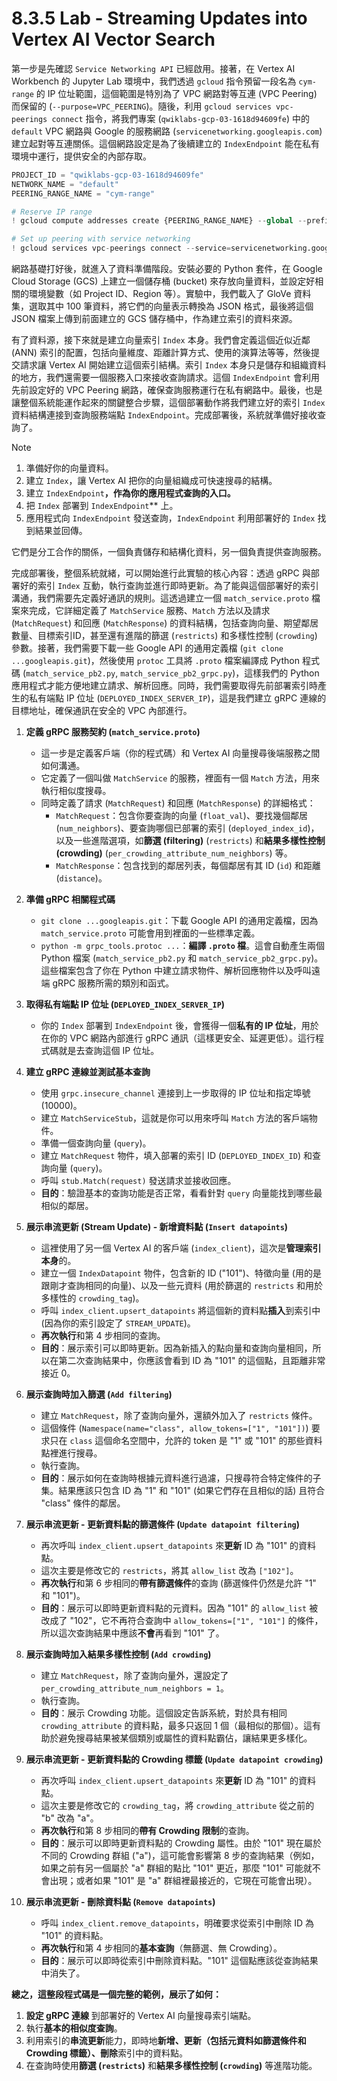 # 8.3.5 Lab - Streaming Updates into Vertex AI Vector Search

第一步是先確認 `Service Networking API` 已經啟用。接著，在 Vertex AI Workbench 的 Jupyter Lab 環境中，我們透過 `gcloud` 指令預留一段名為 `cym-range` 的 IP 位址範圍，這個範圍是特別為了 VPC 網路對等互連 (VPC Peering) 而保留的 (`--purpose=VPC_PEERING`)。隨後，利用 `gcloud services vpc-peerings connect` 指令，將我們專案 (`qwiklabs-gcp-03-1618d94609fe`) 中的 `default` VPC 網路與 Google 的服務網路 (`servicenetworking.googleapis.com`) 建立起對等互連關係。這個網路設定是為了後續建立的 `IndexEndpoint` 能在私有環境中運行，提供安全的內部存取。

```Python
PROJECT_ID = "qwiklabs-gcp-03-1618d94609fe"
NETWORK_NAME = "default"
PEERING_RANGE_NAME = "cym-range"

# Reserve IP range
! gcloud compute addresses create {PEERING_RANGE_NAME} --global --prefix-length=16 --network={NETWORK_NAME} --purpose=VPC_PEERING --project={PROJECT_ID} --description="peering range for cymbal demo"

# Set up peering with service networking
! gcloud services vpc-peerings connect --service=servicenetworking.googleapis.com --network={NETWORK_NAME} --ranges={PEERING_RANGE_NAME} --project={PROJECT_ID}
```

網路基礎打好後，就進入了資料準備階段。安裝必要的 Python 套件，在 Google Cloud Storage (GCS) 上建立一個儲存桶 (bucket) 來存放向量資料，並設定好相關的環境變數（如 Project ID、Region 等）。實驗中，我們載入了 GloVe 資料集，選取其中 100 筆資料，將它們的向量表示轉換為 JSON 格式，最後將這個 JSON 檔案上傳到前面建立的 GCS 儲存桶中，作為建立索引的資料來源。

有了資料源，接下來就是建立向量索引 `Index` 本身。我們會定義這個近似近鄰 (ANN) 索引的配置，包括向量維度、距離計算方式、使用的演算法等等，然後提交請求讓 Vertex AI 開始建立這個索引結構。索引 `Index` 本身只是儲存和組織資料的地方，我們還需要一個服務入口來接收查詢請求。這個 `IndexEndpoint` 會利用先前設定好的 VPC Peering 網路，確保查詢服務運行在私有網路中。最後，也是讓整個系統能運作起來的關鍵整合步驟，這個部署動作將我們建立好的索引 `Index` 資料結構連接到查詢服務端點 `IndexEndpoint`。完成部署後，系統就準備好接收查詢了。

> [!note]
> 1. 準備好你的向量資料。
> 2. 建立 `Index`，讓 Vertex AI 把你的向量組織成可快速搜尋的結構。
> 3. 建立 `IndexEndpoint`**，作為你的應用程式查詢的入口。**
> 4. 把 `Index` 部署到 `IndexEndpoint`** 上。
> 5. 應用程式向 `IndexEndpoint` 發送查詢，`IndexEndpoint` 利用部署好的 `Index` 找到結果並回傳。
> 
> 它們是分工合作的關係，一個負責儲存和結構化資料，另一個負責提供查詢服務。

完成部署後，整個系統就緒，可以開始進行此實驗的核心內容：透過 gRPC 與部署好的索引 `Index` 互動，執行查詢並進行即時更新。為了能與這個部署好的索引溝通，我們需要先定義好通訊的規則。這透過建立一個 `match_service.proto` 檔案來完成，它詳細定義了 `MatchService` 服務、`Match` 方法以及請求 (`MatchRequest`) 和回應 (`MatchResponse`) 的資料結構，包括查詢向量、期望鄰居數量、目標索引ID，甚至還有進階的篩選 (`restricts`) 和多樣性控制 (`crowding`) 參數。接著，我們需要下載一些 Google API 的通用定義檔 (`git clone ...googleapis.git`)，然後使用 `protoc` 工具將 `.proto` 檔案編譯成 Python 程式碼 (`match_service_pb2.py`, `match_service_pb2_grpc.py`)，這樣我們的 Python 應用程式才能方便地建立請求、解析回應。同時，我們需要取得先前部署索引時產生的私有端點 IP 位址 (`DEPLOYED_INDEX_SERVER_IP`)，這是我們建立 gRPC 連線的目標地址，確保通訊在安全的 VPC 內部進行。

1. **定義 gRPC 服務契約 (`match_service.proto`)**
    
    - 這一步是定義客戶端（你的程式碼）和 Vertex AI 向量搜尋後端服務之間如何溝通。
    - 它定義了一個叫做 `MatchService` 的服務，裡面有一個 `Match` 方法，用來執行相似度搜尋。
    - 同時定義了請求 (`MatchRequest`) 和回應 (`MatchResponse`) 的詳細格式：
        - `MatchRequest`：包含你要查詢的向量 (`float_val`)、要找幾個鄰居 (`num_neighbors`)、要查詢哪個已部署的索引 (`deployed_index_id`)，以及一些進階選項，如**篩選 (filtering)** (`restricts`) 和**結果多樣性控制 (crowding)** (`per_crowding_attribute_num_neighbors`) 等。
        - `MatchResponse`：包含找到的鄰居列表，每個鄰居有其 ID (`id`) 和距離 (`distance`)。
2. **準備 gRPC 相關程式碼**
    
    - `git clone ...googleapis.git`：下載 Google API 的通用定義檔，因為 `match_service.proto` 可能會用到裡面的一些標準定義。
    - `python -m grpc_tools.protoc ...`：**編譯 `.proto` 檔**。這會自動產生兩個 Python 檔案 (`match_service_pb2.py` 和 `match_service_pb2_grpc.py`)。這些檔案包含了你在 Python 中建立請求物件、解析回應物件以及呼叫遠端 gRPC 服務所需的類別和函式。
3. **取得私有端點 IP 位址 (`DEPLOYED_INDEX_SERVER_IP`)**
    
    - 你的 `Index` 部署到 `IndexEndpoint` 後，會獲得一個**私有的 IP 位址**，用於在你的 VPC 網路內部進行 gRPC 通訊（這樣更安全、延遲更低）。這行程式碼就是去查詢這個 IP 位址。
4. **建立 gRPC 連線並測試基本查詢**
    
    - 使用 `grpc.insecure_channel` 連接到上一步取得的 IP 位址和指定埠號 (10000)。
    - 建立 `MatchServiceStub`，這就是你可以用來呼叫 `Match` 方法的客戶端物件。
    - 準備一個查詢向量 (`query`)。
    - 建立 `MatchRequest` 物件，填入部署的索引 ID (`DEPLOYED_INDEX_ID`) 和查詢向量 (`query`)。
    - 呼叫 `stub.Match(request)` 發送請求並接收回應。
    - **目的**：驗證基本的查詢功能是否正常，看看針對 `query` 向量能找到哪些最相似的鄰居。
5. **展示串流更新 (Stream Update) - 新增資料點 (`Insert datapoints`)**
    
    - 這裡使用了另一個 Vertex AI 的客戶端 (`index_client`)，這次是**管理索引本身**的。
    - 建立一個 `IndexDatapoint` 物件，包含新的 ID ("101")、特徵向量 (用的是跟剛才查詢相同的向量)、以及一些元資料 (用於篩選的 `restricts` 和用於多樣性的 `crowding_tag`)。
    - 呼叫 `index_client.upsert_datapoints` 將這個新的資料點**插入**到索引中 (因為你的索引設定了 `STREAM_UPDATE`)。
    - **再次執行**和第 4 步相同的查詢。
    - **目的**：展示索引可以即時更新。因為新插入的點向量和查詢向量相同，所以在第二次查詢結果中，你應該會看到 ID 為 "101" 的這個點，且距離非常接近 0。
6. **展示查詢時加入篩選 (`Add filtering`)**
    
    - 建立 `MatchRequest`，除了查詢向量外，還額外加入了 `restricts` 條件。
    - 這個條件 (`Namespace(name="class", allow_tokens=["1", "101"])`) 要求只在 `class` 這個命名空間中，允許的 token 是 "1" 或 "101" 的那些資料點裡進行搜尋。
    - 執行查詢。
    - **目的**：展示如何在查詢時根據元資料進行過濾，只搜尋符合特定條件的子集。結果應該只包含 ID 為 "1" 和 "101" (如果它們存在且相似的話) 且符合 "class" 條件的鄰居。
7. **展示串流更新 - 更新資料點的篩選條件 (`Update datapoint filtering`)**
    
    - 再次呼叫 `index_client.upsert_datapoints` 來**更新** ID 為 "101" 的資料點。
    - 這次主要是修改它的 `restricts`，將其 `allow_list` 改為 `["102"]`。
    - **再次執行**和第 6 步相同的**帶有篩選條件**的查詢 (篩選條件仍然是允許 "1" 和 "101")。
    - **目的**：展示可以即時更新資料點的元資料。因為 "101" 的 `allow_list` 被改成了 "102"，它不再符合查詢中 `allow_tokens=["1", "101"]` 的條件，所以這次查詢結果中應該**不會**再看到 "101" 了。
8. **展示查詢時加入結果多樣性控制 (`Add crowding`)**
    
    - 建立 `MatchRequest`，除了查詢向量外，還設定了 `per_crowding_attribute_num_neighbors = 1`。
    - 執行查詢。
    - **目的**：展示 Crowding 功能。這個設定告訴系統，對於具有相同 `crowding_attribute` 的資料點，最多只返回 1 個（最相似的那個）。這有助於避免搜尋結果被某個類別或屬性的資料點霸佔，讓結果更多樣化。
9. **展示串流更新 - 更新資料點的 Crowding 標籤 (`Update datapoint crowding`)**
    
    - 再次呼叫 `index_client.upsert_datapoints` 來**更新** ID 為 "101" 的資料點。
    - 這次主要是修改它的 `crowding_tag`，將 `crowding_attribute` 從之前的 "b" 改為 "a"。
    - **再次執行**和第 8 步相同的**帶有 Crowding 限制**的查詢。
    - **目的**：展示可以即時更新資料點的 Crowding 屬性。由於 "101" 現在屬於不同的 Crowding 群組 ("a")，這可能會影響第 8 步的查詢結果（例如，如果之前有另一個屬於 "a" 群組的點比 "101" 更近，那麼 "101" 可能就不會出現；或者如果 "101" 是 "a" 群組裡最接近的，它現在可能會出現）。
10. **展示串流更新 - 刪除資料點 (`Remove datapoints`)**
    
    - 呼叫 `index_client.remove_datapoints`，明確要求從索引中刪除 ID 為 "101" 的資料點。
    - **再次執行**和第 4 步相同的**基本查詢**（無篩選、無 Crowding）。
    - **目的**：展示可以即時從索引中刪除資料點。"101" 這個點應該從查詢結果中消失了。

**總之，這整段程式碼是一個完整的範例，展示了如何：**

1. **設定 gRPC 連線** 到部署好的 Vertex AI 向量搜尋索引端點。
2. 執行**基本的相似度查詢**。
3. 利用索引的**串流更新**能力，即時地**新增、更新（包括元資料如篩選條件和 Crowding 標籤）、刪除**索引中的資料點。
4. 在查詢時使用**篩選 (`restricts`)** 和**結果多樣性控制 (`crowding`)** 等進階功能。